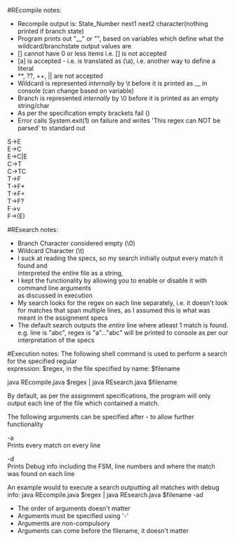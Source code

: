 
#REcompile notes:
- Recompile output is: State_Number next1 next2 character(nothing printed if branch state)  
- Program prints out "__" or "", based on variables which define what the wildcard/branchstate output values are
- [] cannot have 0 or less items i.e. [] is not accepted
- [a] is accepted - i.e. is translated as (\a), i.e. another way to define a literal
- **, ??, ++, || are not accepted
- Wildcard is represented *internally* by \t before it is printed as __ in console (can change based on variable)
- Branch is represented *internally* by \0 before it is printed as an empty string/char
- As per the specification empty brackets fail ()
- Error calls System.exit(1) on failure and writes 'This regex can NOT be parsed' to standard out

S->E\
E->C\
E->C|E\
C->T\
C->TC\
T->F\
T->F*\
T->F+\
T->F?\
F->v\
F->(E)

#REsearch notes:
- Branch Character considered empty (\0)
- Wildcard Character (\t)
- I suck at reading the specs, so my search initially output every match it found and   
interpreted the entire file as a string,  
- I kept the functionality by allowing you to enable or disable it with command line arguments  
as discussed in execution
- My search looks for the regex on each line separately, i.e. it doesn't look for matches
that span multiple lines, as I assumed this is what was meant in the assignment specs
- The default search outputs the *entire* line where atleast 1 match is found. e.g. line is "abc", regex is "a"..."abc" will be printed to console as per our interpretation of the specs

#Execution notes:
The following shell command is used to perform a search for the specified regular  
expression: $regex, in the file specified by name: $filename

java REcompile.java $regex | java REsearch.java $filename

By default, as per the assignment specifications, the program will only output
each line of the file which contained a match.

The following arguments can be specified after - to allow further functionality

-a  
Prints every match on every line

-d  
Prints Debug info including the FSM, line numbers and where the match  
was found on each line

An example would to execute a search outputting all matches with debug info:
java REcompile.java $regex | java REsearch.java $filename -ad

- The order of arguments doesn't matter  
- Arguments must be specified using '-'   
- Arguments are non-compulsory  
- Arguments can come before the filename, it doesn't matter

